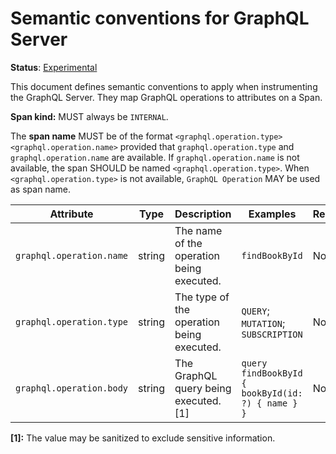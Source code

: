 # Semantic conventions for GraphQL Server

**Status**: [Experimental](../../../document-status.md)

This document defines semantic conventions to apply when instrumenting the GraphQL Server. They map GraphQL operations
to attributes on a Span.

**Span kind:** MUST always be `INTERNAL`.

The **span name** MUST be of the format `<graphql.operation.type> <graphql.operation.name>` provided that
`graphql.operation.type` and `graphql.operation.name` are available. If `graphql.operation.name` is not available, the
span SHOULD be named `<graphql.operation.type>`. When `<graphql.operation.type>` is not available, `GraphQL Operation`
MAY be used as span name.

<!-- semconv graphql -->
| Attribute  | Type | Description  | Examples  | Required |
|---|---|---|---|---|
| `graphql.operation.name` | string | The name of the operation being executed. | `findBookById` | No |
| `graphql.operation.type` | string | The type of the operation being executed. | `QUERY`; `MUTATION`; `SUBSCRIPTION` | No |
| `graphql.operation.body` | string | The GraphQL query being executed. [1] | `query findBookById { bookById(id: ?) { name } }` | No |

**[1]:** The value may be sanitized to exclude sensitive information.
<!-- endsemconv -->
